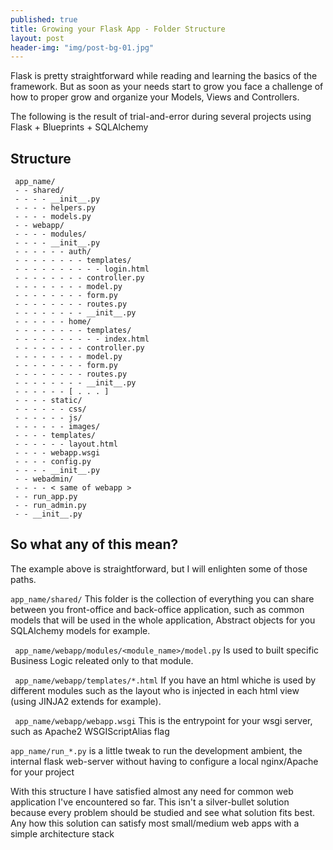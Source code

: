 ```yaml
---
published: true
title: Growing your Flask App - Folder Structure
layout: post
header-img: "img/post-bg-01.jpg"
---
```


Flask is pretty straightforward while reading and learning the basics of the framework. But as soon as your needs start to grow you face a challenge of how to proper grow and organize your Models, Views and Controllers.

The following is the result of trial-and-error during several projects using Flask + Blueprints + SQLAlchemy

## Structure

     app_name/
     - - shared/
     - - - - __init__.py
     - - - - helpers.py
     - - - - models.py
     - - webapp/
     - - - - modules/
     - - - - __init__.py
     - - - - - - auth/
     - - - - - - - - templates/
     - - - - - - - - - - login.html
     - - - - - - - - controller.py
     - - - - - - - - model.py
     - - - - - - - - form.py
     - - - - - - - - routes.py
     - - - - - - - - __init__.py
     - - - - - - home/
     - - - - - - - - templates/
     - - - - - - - - - - index.html
     - - - - - - - - controller.py
     - - - - - - - - model.py
     - - - - - - - - form.py
     - - - - - - - - routes.py
     - - - - - - - - __init__.py
     - - - - - - [ . . . ]
     - - - - static/
     - - - - - - css/
     - - - - - - js/
     - - - - - - images/
     - - - - templates/
     - - - - - - layout.html
     - - - - webapp.wsgi
     - - - - config.py
     - - - - __init__.py
     - - webadmin/
     - - - - < same of webapp >
     - - run_app.py
     - - run_admin.py
     - - __init__.py
 

## So what any of this mean?

The example above is straightforward, but I will enlighten some of those paths.

`app_name/shared/` This folder is the collection of everything you can share between you front-office and back-office application, such as common models that will be used in the whole application, Abstract objects for you SQLAlchemy models for example.

` app_name/webapp/modules/<module_name>/model.py` Is used to built specific Business Logic releated only to that module.

` app_name/webapp/templates/*.html` If you have an html whiche is used by different modules such as the layout who is injected in each html view (using JINJA2 extends for example).

` app_name/webapp/webapp.wsgi` This is the entrypoint for your wsgi server, such as Apache2 WSGIScriptAlias flag

`app_name/run_*.py` is a little tweak to run the development ambient, the internal flask web-server without having to configure a local nginx/Apache for your project


With this structure I have satisfied almost any need for common web application I've encountered so far. 
This isn't a silver-bullet solution because every problem should be studied and see what solution fits best. 
Any how this solution can satisfy most small/medium web apps with a simple  architecture stack
 
